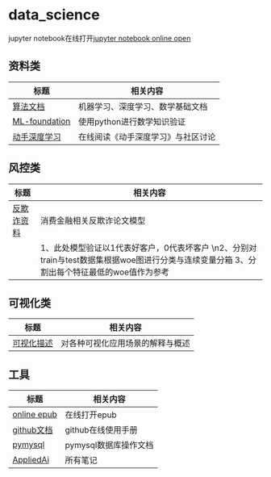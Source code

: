 # data_science

jupyter notebook在线打开[jupyter notebook online open](https://nbviewer.jupyter.org/)
## 资料类
| 标题 | 相关内容|
| --- | --- |
|[算法文档](http://www.huaxiaozhuan.com/) | 机器学习、深度学习、数学基础文档|
|[ML-foundation](https://github.com/jonkrohn/ML-foundations)| 使用python进行数学知识验证 |
|[动手深度学习](https://d2l.ai/)|在线阅读《动手深度学习》与社区讨论|



## 风控类
| 标题 | 相关内容|
| --- | --- |
|[反欺诈资料](https://github.com/safe-graph/graph-fraud-detection-papers)| 消费金融相关反欺诈论文模型|
||1、此处模型验证以1代表好客户，0代表坏客户 \n2、分别对train与test数据集根据woe图进行分类与连续变量分箱 3、分割出每个特征最低的woe值作为参考|


## 可视化类
| 标题 | 相关内容|
| --- | --- |
|[可视化描述](https://datavizcatalogue.com/ZH/index.html)| 对各种可视化应用场景的解释与概述|


## 工具
|标题 |相关内容|
|---|---|
|[online epub](https://www.ofoct.com/viewer/epub-reader-online.html)| 在线打开epub |
|[github文档](https://docs.github.com/cn/github/writing-on-github/basic-writing-and-formatting-syntax#headings)|github在线使用手册|
|[pymysql](https://www.cnblogs.com/liwenzhou/p/8032238.html)|pymysql数据库操作文档|
|[AppliedAi](https://github.com/jessxphil/AppliedAiCourse-AssignmentAndNotes)|所有笔记|
